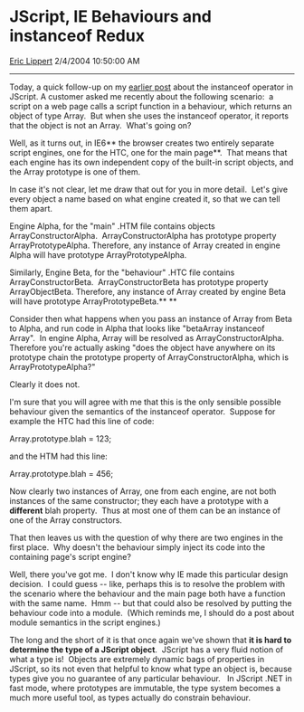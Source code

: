 # JScript, IE Behaviours and instanceof Redux

[Eric Lippert](https://social.msdn.microsoft.com/profile/Eric%20Lippert) 2/4/2004 10:50:00 AM

-----

 

Today, a quick follow-up on my [earlier post](/ericlippert/archive/2003/11/06/53352.aspx "http://blogs.msdn.com/ericlippert/archive/2003/11/06/53352.aspx") about the instanceof operator in JScript. A customer asked me recently about the following scenario:  a script on a web page calls a script function in a behaviour, which returns an object of type Array.  But when she uses the instanceof operator, it reports that the object is not an Array.  What's going on? 

Well, as it turns out, in IE6** the browser creates two entirely separate script engines, one for the HTC, one for the main page**.  That means that each engine has its own independent copy of the built-in script objects, and the Array prototype is one of them. 

In case it's not clear, let me draw that out for you in more detail.  Let's give every object a name based on what engine created it, so that we can tell them apart. 

Engine Alpha, for the "main" .HTM file contains objects ArrayConstructorAlpha.  ArrayConstructorAlpha has prototype property ArrayPrototypeAlpha. Therefore, any instance of Array created in engine Alpha will have prototype ArrayPrototypeAlpha. 

Similarly, Engine Beta, for the "behaviour" .HTC file contains ArrayConstructorBeta.  ArrayConstructorBeta has prototype property ArrayObjectBeta. Therefore, any instance of Array created by engine Beta will have prototype ArrayPrototypeBeta.** **

Consider then what happens when you pass an instance of Array from Beta to Alpha, and run code in Alpha that looks like "betaArray instanceof Array".  In engine Alpha, Array will be resolved as ArrayConstructorAlpha.  Therefore you're actually asking "does the object have anywhere on its prototype chain the prototype property of ArrayConstructorAlpha, which is ArrayPrototypeAlpha?" 

Clearly it does not. 

I'm sure that you will agree with me that this is the only sensible possible behaviour given the semantics of the instanceof operator.  Suppose for example the HTC had this line of code: 

Array.prototype.blah = 123; 

and the HTM had this line: 

Array.prototype.blah = 456; 

Now clearly two instances of Array, one from each engine, are not both instances of the same constructor; they each have a prototype with a **different** blah property.  Thus at most one of them can be an instance of one of the Array constructors. 

That then leaves us with the question of why there are two engines in the first place.  Why doesn't the behaviour simply inject its code into the containing page's script engine? 

Well, there you've got me.  I don't know why IE made this particular design decision.  I could guess -- like, perhaps this is to resolve the problem with the scenario where the behaviour and the main page both have a function with the same name.  Hmm -- but that could also be resolved by putting the behaviour code into a module.  (Which reminds me, I should do a post about module semantics in the script engines.)  

The long and the short of it is that once again we've shown that **it is hard to determine the type of a JScript object**.  JScript has a very fluid notion of what a type is\!  Objects are extremely dynamic bags of properties in JScript, so its not even that helpful to know what type an object is, because types give you no guarantee of any particular behaviour.   In JScript .NET in fast mode, where prototypes are immutable, the type system becomes a much more useful tool, as types actually do constrain behaviour.


